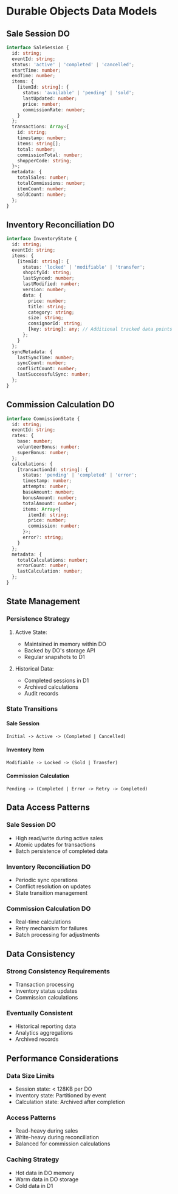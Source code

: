 # Durable Objects Data Models

## Sale Session DO

```typescript
interface SaleSession {
  id: string;
  eventId: string;
  status: 'active' | 'completed' | 'cancelled';
  startTime: number;
  endTime: number;
  items: {
    [itemId: string]: {
      status: 'available' | 'pending' | 'sold';
      lastUpdated: number;
      price: number;
      commissionRate: number;
    }
  };
  transactions: Array<{
    id: string;
    timestamp: number;
    items: string[];
    total: number;
    commissionTotal: number;
    shopperCode: string;
  }>;
  metadata: {
    totalSales: number;
    totalCommissions: number;
    itemCount: number;
    soldCount: number;
  };
}
```

## Inventory Reconciliation DO

```typescript
interface InventoryState {
  id: string;
  eventId: string;
  items: {
    [itemId: string]: {
      status: 'locked' | 'modifiable' | 'transfer';
      shopifyId: string;
      lastSynced: number;
      lastModified: number;
      version: number;
      data: {
        price: number;
        title: string;
        category: string;
        size: string;
        consignorId: string;
        [key: string]: any; // Additional tracked data points
      };
    }
  };
  syncMetadata: {
    lastSyncTime: number;
    syncCount: number;
    conflictCount: number;
    lastSuccessfulSync: number;
  };
}
```

## Commission Calculation DO

```typescript
interface CommissionState {
  id: string;
  eventId: string;
  rates: {
    base: number;
    volunteerBonus: number;
    superBonus: number;
  };
  calculations: {
    [transactionId: string]: {
      status: 'pending' | 'completed' | 'error';
      timestamp: number;
      attempts: number;
      baseAmount: number;
      bonusAmount: number;
      totalAmount: number;
      items: Array<{
        itemId: string;
        price: number;
        commission: number;
      }>;
      error?: string;
    }
  };
  metadata: {
    totalCalculations: number;
    errorCount: number;
    lastCalculation: number;
  };
}
```

## State Management

### Persistence Strategy
1. Active State:
   - Maintained in memory within DO
   - Backed by DO's storage API
   - Regular snapshots to D1

2. Historical Data:
   - Completed sessions in D1
   - Archived calculations
   - Audit records

### State Transitions

#### Sale Session
```
Initial -> Active -> (Completed | Cancelled)
```

#### Inventory Item
```
Modifiable -> Locked -> (Sold | Transfer)
```

#### Commission Calculation
```
Pending -> (Completed | Error -> Retry -> Completed)
```

## Data Access Patterns

### Sale Session DO
- High read/write during active sales
- Atomic updates for transactions
- Batch persistence of completed data

### Inventory Reconciliation DO
- Periodic sync operations
- Conflict resolution on updates
- State transition management

### Commission Calculation DO
- Real-time calculations
- Retry mechanism for failures
- Batch processing for adjustments

## Data Consistency

### Strong Consistency Requirements
- Transaction processing
- Inventory status updates
- Commission calculations

### Eventually Consistent
- Historical reporting data
- Analytics aggregations
- Archived records

## Performance Considerations

### Data Size Limits
- Session state: < 128KB per DO
- Inventory state: Partitioned by event
- Calculation state: Archived after completion

### Access Patterns
- Read-heavy during sales
- Write-heavy during reconciliation
- Balanced for commission calculations

### Caching Strategy
- Hot data in DO memory
- Warm data in DO storage
- Cold data in D1